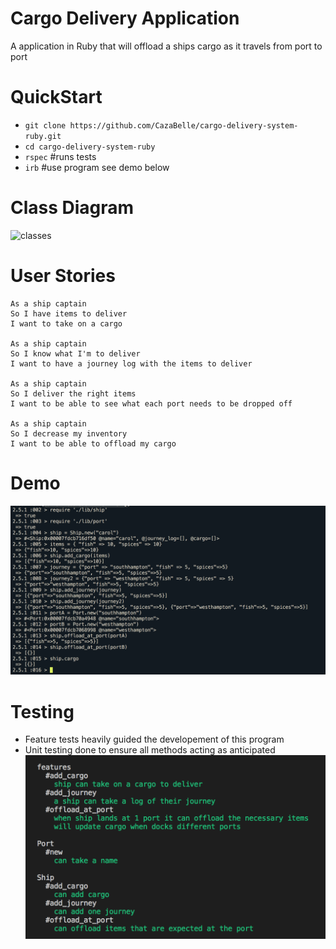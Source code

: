 # Cargo Delivery Application

A application in Ruby that will offload a ships cargo as it travels from port to port

# QuickStart
* `git clone https://github.com/CazaBelle/cargo-delivery-system-ruby.git`
* `cd cargo-delivery-system-ruby`
* `rspec` #runs tests
* `irb` #use program see demo below

# Class Diagram
![classes](ClassDiagrams.JPG)

# User Stories 
```
As a ship captain 
So I have items to deliver 
I want to take on a cargo 

As a ship captain 
So I know what I'm to deliver 
I want to have a journey log with the items to deliver 

As a ship captain 
So I deliver the right items 
I want to be able to see what each port needs to be dropped off 

As a ship captain 
So I decrease my inventory 
I want to be able to offload my cargo
```
# Demo
![demo](images/shipdelivery.png)

# Testing 
* Feature tests heavily guided the developement of this program 
* Unit testing done to ensure all methods acting as anticipated
![](images/tests.png)



